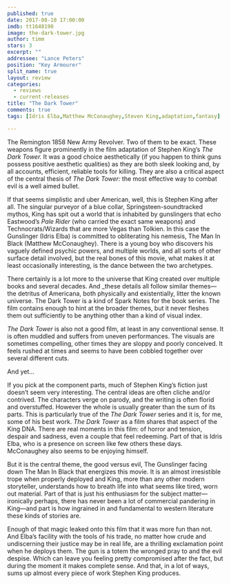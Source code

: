 ```yaml
---
published: true
date: 2017-08-10 17:00:00
imdb: tt1648190
image: the-dark-tower.jpg
author: timm
stars: 3
excerpt: ""
addressee: "Lance Peters"
position: "Key Armourer"
split_name: true
layout: review
categories: 
  - reviews
  - current-releases
title: "The Dark Tower"
comments: true
tags: [Idris Elba,Matthew McConaughey,Steven King,adaptation,fantasy]

---
```

The Remington 1858 New Army Revolver. Two of them to be exact. These weapons figure prominently in the film adaptation of Stephen King’s _The Dark Tower._ It was a good choice aesthetically (if you happen to think guns possess positive aesthetic qualities) as they are both sleek looking and, by all accounts, efficient, reliable tools for killing. They are also a critical aspect of the central thesis of _The Dark Tower:_ the most effective way to combat evil is a well aimed bullet.

If that seems simplistic and uber American, well, this is Stephen King after all. The singular purveyor of a blue collar, Springsteen-soundtracked mythos, King has spit out a world that is inhabited by gunslingers that echo Eastwood’s _Pale Rider_ (who carried the exact same weapons) and Technocrats/Wizards that are more Vegas than Tolkien. In this case the Gunslinger (Idris Elba) is committed to obliterating his nemesis, The Man In Black (Matthew McConaughey). There is a young boy who discovers his vaguely defined psychic powers, and multiple worlds, and all sorts of other surface detail involved, but the real bones of this movie, what makes it at least occasionally interesting, is the dance between the two archetypes.

There certainly is a lot more to the universe that King created over multiple books and several decades. And _these details all follow similar themes—the detritus of Americana, both physically and existentially, litter the known universe. The Dark Tower is a kind of Spark Notes for the book series. The film contains enough to hint at the broader themes, but it never fleshes them out sufficiently to be anything other than a kind of visual index.

_The Dark Tower_ is also not a good film, at least in any conventional sense. It is often muddled and suffers from uneven performances. The visuals are sometimes compelling, other times they are sloppy and poorly conceived. It feels rushed at times and seems to have been cobbled together over several different cuts.

And yet...
 
If you pick at the component parts, much of Stephen King’s fiction just doesn’t seem very interesting. The central ideas are often cliche and/or contrived. The characters verge on parody, and the writing is often florid and overstuffed. However the whole is usually greater than the sum of its parts. This is particularly true of the _The Dark Tower_ series and it is, for me, some of his best work. _The Dark Tower_ as a film shares that aspect of the King DNA. There are real moments in this film: of horror and tension, despair and sadness, even a couple that feel redeeming. Part of that is Idris Elba, who is a presence on screen like few others these days. McConaughey also seems to be enjoying himself.
 
But it is the central theme, the good versus evil, The Gunslinger facing down The Man In Black that energizes this movie. It is an almost irresistible trope when properly deployed and King, more than any other modern storyteller, understands how to breath life into what seems like tired, worn out material. Part of that is just his enthusiasm for the subject matter—ironically perhaps, there has never been a lot of commercial pandering in King—and part is how ingrained in and fundamental to western literature these kinds of stories are.
 
Enough of that magic leaked onto this film that it was more fun than not. And Elba’s facility with the tools of his trade, no matter how crude and undiscerning their justice may be in real life, are a thrilling exclamation point when he deploys them. The gun is a totem the wronged pray to and the evil despise. Which can leave you feeling pretty compromised after the fact, but during the moment it makes complete sense. And that, in a lot of ways, sums up almost every piece of work Stephen King produces.